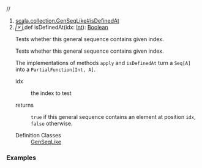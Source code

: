 //
<ol>
<li><a href="https://www.scala-lang.org/api/2.12.3/scala/collection/mutable/ArrayBuffer.html#isDefinedAt(idx:Int):Boolean">scala.collection.GenSeqLike#isDefinedAt</a></li>
<li name="scala.collection.GenSeqLike#isDefinedAt" visbl="pub" class="indented0 " data-isabs="false" fullcomment="yes" group="Ungrouped"> <a id="isDefinedAt(idx:Int):Boolean"></a><a id="isDefinedAt(Int):Boolean"></a> <span class="permalink"> <a href="../../../scala/collection/mutable/ArrayBuffer.html#isDefinedAt(idx:Int):Boolean" title="Permalink"> <i class="material-icons"></i> </a> </span> <span class="modifier_kind"> <span class="modifier"></span> <span class="kind">def</span> </span> <span class="symbol"> <span class="name">isDefinedAt</span><span class="params">(<span name="idx">idx: <a href="../../Int.html" class="extype" name="scala.Int">Int</a></span>)</span><span class="result">: <a href="../../Boolean.html" class="extype" name="scala.Boolean">Boolean</a></span> </span> <p class="shortcomment cmt">Tests whether this general sequence contains given index.</p>
 <div class="fullcomment">
  <div class="comment cmt">
   <p>Tests whether this general sequence contains given index.</p>
   <p> The implementations of methods <code>apply</code> and <code>isDefinedAt</code> turn a <code>Seq[A]</code> into a <code>PartialFunction[Int, A]</code>. </p>
  </div>
  <dl class="paramcmts block">
   <dt class="param">
    idx
   </dt>
   <dd class="cmt">
    <p>the index to test</p>
   </dd>
   <dt>
    returns
   </dt>
   <dd class="cmt">
    <p><code>true</code> if this general sequence contains an element at position <code>idx</code>, <code>false</code> otherwise.</p>
   </dd>
  </dl>
  <dl class="attributes block"> 
   <dt>
    Definition Classes
   </dt>
   <dd>
    <a href="../GenSeqLike.html" class="extype" name="scala.collection.GenSeqLike">GenSeqLike</a>
   </dd>
  </dl>
 </div> </li>
        </ol>


### Examples















